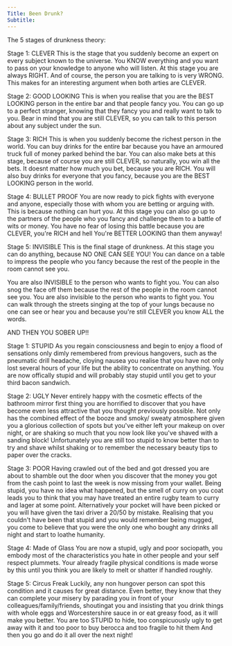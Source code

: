 ```yaml
---
Title: Been Drunk?
Subtitle:
---
```

The 5 stages of drunkness theory:

Stage 1: CLEVER
This is the stage that you suddenly become an expert on every subject known to the universe. You KNOW everything and you want to pass on your knowledge to anyone who will listen.  At this stage you are always RIGHT. And of course, the person you are talking to is very WRONG.  This makes for an interesting argument when both arties are CLEVER.

Stage 2: GOOD LOOKING
This is when you realise that you are the BEST LOOKING person in the entire bar and that people fancy you.  You can go up to a perfect stranger, knowing that they fancy you and really want to talk to you. Bear in mind that you are still CLEVER, so you can talk to this person about any subject under the sun.

Stage 3: RICH
This is when you suddenly become the richest person in the world. You can buy drinks for the entire bar because you have an armoured truck full of money parked behind the bar.  You can also make bets at this stage, because of course you are still CLEVER, so naturally, you win all the bets. It doesnt matter how much you bet, because you are RICH. You will also buy drinks for everyone that you fancy, because you are the BEST LOOKING person in the world.

Stage 4: BULLET PROOF
You are now ready to pick fights with everyone and anyone, especially those with whom you are betting or arguing with. This is because nothing can hurt you.  At this stage you can also go up to the partners of the people who you fancy and challenge them to a battle of wits or money. You have no fear of losing this battle because you are CLEVER, you're RICH and hell You're BETTER LOOKING than them anyway!

Stage 5: INVISIBLE
This is the final stage of drunkness. At this stage you can do anything, because NO ONE CAN SEE YOU! You can dance on a table to impress the people who you fancy because the rest of the people in the room  cannot see you.

You are also INVISIBLE to the person who wants to fight you.  You can also snog the face off them because the rest of the people in the room cannot see you.     You are also invisible to the person who wants to fight you.  You can walk through the streets singing at the top of your lungs because no one can see or hear you and because you're still CLEVER you know ALL the words.

AND THEN YOU SOBER UP!!

Stage 1: STUPID
As  you regain consciousness and begin to enjoy a flood of sensations only dimly remembered from previous hangovers, such as the pneumatic drill headache, cloying nausea you realise that you have not only lost several hours of your life but the ability to concentrate on anything.  You are now offically stupid and will probably stay stupid until you get to your third bacon sandwich.

Stage 2: UGLY
Never entirely happy with the cosmetic effects of the bathroom mirror first thing you are horrified to discover that you have become even less attractive that you thought previously possible. Not only has the combined effect of the booze and smoky/ sweaty atmosphere given you a glorious collection of spots  but you've either left your makeup on over night, or are shaking so much that you now look like you've shaved with a sanding block! Unfortunately you are still too stupid to know better than to try and shave whilst shaking or to remember the necessary beauty tips to paper over the cracks.

Stage 3: POOR
Having crawled out of the bed and got dressed you are about to shamble out the door when you discover that the money you got from the cash point to last the week is now missing from your wallet. Being stupid, you have no idea what happened, but the smell of curry on you coat leads you to think that you may have treated an entire rugby team to curry and lager at some point. Alternatively your pocket will have been picked or you will have given the taxi driver a $20/$50 by mistake.  Realising that you couldn't have been that stupid and you would remember being mugged, you come to believe that you were the only one who bought any drinks all night and start to loathe humanity.

Stage 4: Made of Glass
You are now a stupid, ugly and poor sociopath, you embody most of the characteristics you hate in other people and your self respect plummets. Your already fragile physical conditions is made worse by this until you think you are likely to melt or shatter if handled roughly.

Stage 5: Circus Freak
Luckily, any non hungover person can spot this condition and it causes for great distance.  Even better, they know that they can complete your misery by parading you in front of your colleagues/family/friends, shoutingat you and insisting that you drink things with whole eggs and Worcestershire sauce in or eat greasy food, as it will make you better. You are too STUPID to hide, too conspicuously ugly to get away with it and too poor to buy berocca and too fragile to hit them And then you go and do it all over the next night!
